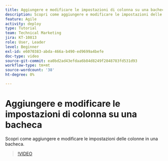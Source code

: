 ```yaml
---
title: Aggiungere e modificare le impostazioni di colonna su una bacheca
description: Scopri come aggiungere e modificare le impostazioni delle colonne in una bacheca.
feature: Agile
activity: deploy
type: Tutorial
team: Technical Marketing
jira: KT-10813
role: User, Leader
level: Beginner
exl-id: e6070383-abda-466a-b490-ed9699a4befe
doc-type: video
source-git-commit: ea0bd2ad43efdaa6b84d8249f2848783fd531d93
workflow-type: tm+mt
source-wordcount: '38'
ht-degree: 0%

---
```


# Aggiungere e modificare le impostazioni di colonna su una bacheca

Scopri come aggiungere e modificare le impostazioni delle colonne in una bacheca.

>[!VIDEO](https://video.tv.adobe.com/v/347332/?quality=12&learn=on)
